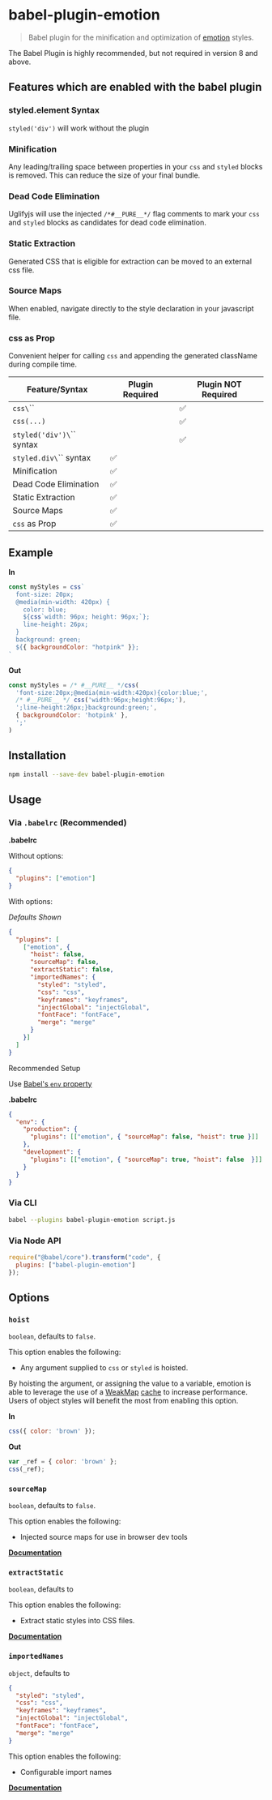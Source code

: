 # babel-plugin-emotion

> Babel plugin for the minification and optimization of [emotion](https://github.com/emotion-js/emotion) styles.

The Babel Plugin is highly recommended, but not required in version 8 and above.

## Features which are enabled with the babel plugin

### styled.element Syntax
`styled('div')` will work without the plugin

### Minification
Any leading/trailing space between properties in your `css` and `styled` blocks is removed. This can reduce the size of your final bundle.

### Dead Code Elimination
Uglifyjs will use the injected `/*#__PURE__*/` flag comments to mark your `css` and `styled` blocks as candidates for dead code elimination.

### Static Extraction
Generated CSS that is eligible for extraction can be moved to an external css file.

### Source Maps
When enabled, navigate directly to the style declaration in your javascript file.

### css as Prop
Convenient helper for calling `css` and appending the generated className during compile time.

| Feature/Syntax           | Plugin Required | Plugin NOT Required |
|--------------------------|-----------------|---------------------|
| `css\`\``                  |                 | ✅                   |
| `css(...)`               |                 | ✅                   |
| `styled('div')\`\`` syntax |                 | ✅                   |
| `styled.div\`\`` syntax    | ✅               |                     |
| Minification             | ✅               |                     |
| Dead Code Elimination    | ✅               |                     |
| Static Extraction        | ✅               |                     |
| Source Maps              | ✅               |                     |
| `css` as Prop            | ✅               |                     |

## Example

**In**

```javascript
const myStyles = css`
  font-size: 20px;
  @media(min-width: 420px) {
    color: blue;
    ${css`width: 96px; height: 96px;`};
    line-height: 26px;
  }
  background: green;
  ${{ backgroundColor: "hotpink" }};
`
```

**Out**

```javascript
const myStyles = /* #__PURE__ */css(
  'font-size:20px;@media(min-width:420px){color:blue;',
  /* #__PURE__ */ css('width:96px;height:96px;'),
  ';line-height:26px;}background:green;',
  { backgroundColor: 'hotpink' },
  ';'
)
```

## Installation

```sh
npm install --save-dev babel-plugin-emotion
```

## Usage

### Via `.babelrc` (Recommended)

**.babelrc**

Without options:

```json
{
  "plugins": ["emotion"]
}
```

With options:

*Defaults Shown*

```json
{
  "plugins": [
    ["emotion", { 
      "hoist": false,
      "sourceMap": false,
      "extractStatic": false,
      "importedNames": {
        "styled": "styled",
        "css": "css",
        "keyframes": "keyframes",
        "injectGlobal": "injectGlobal",
        "fontFace": "fontFace",
        "merge": "merge"
      }
    }]
  ]
}
```

Recommended Setup 

Use [Babel's `env` property](https://babeljs.io/docs/usage/babelrc/#env-option)

**.babelrc**
```json
{
  "env": {
    "production": {
      "plugins": [["emotion", { "sourceMap": false, "hoist": true }]]
    },
    "development": {
      "plugins": [["emotion", { "sourceMap": true, "hoist": false  }]]
    }
  }
}
```

### Via CLI

```sh
babel --plugins babel-plugin-emotion script.js
```

### Via Node API

```javascript
require("@babel/core").transform("code", {
  plugins: ["babel-plugin-emotion"]
});
```

## Options

### `hoist`

`boolean`, defaults to `false`.

This option enables the following:

 - Any argument supplied to `css` or `styled` is hoisted. 

By hoisting the argument, or assigning the value to a variable, 
emotion is able to leverage the use of a [WeakMap](https://developer.mozilla.org/en-US/docs/Web/JavaScript/Reference/Global_Objects/WeakMap)
[cache](https://github.com/emotion-js/emotion/blob/6257f0c9cb00db9cbd08a9d6995f335730808329/packages/emotion/src/index.js#L85-L116) to increase performance. Users of object styles will benefit the most from enabling this option.  

**In**

```javascript
css({ color: 'brown' });
```

**Out**

```javascript
var _ref = { color: 'brown' };
css(_ref);
```


### `sourceMap`

`boolean`, defaults to `false`.

This option enables the following:

 - Injected source maps for use in browser dev tools

[**Documentation**](docs/source-maps.md)

### `extractStatic`

`boolean`, defaults to

This option enables the following:

 - Extract static styles into CSS files.

[**Documentation**](docs/extract-static.md)

### `importedNames` 


`object`, defaults to

```json
{
  "styled": "styled",
  "css": "css",
  "keyframes": "keyframes",
  "injectGlobal": "injectGlobal",
  "fontFace": "fontFace",
  "merge": "merge"
}
```

This option enables the following:

 - Configurable import names
 
[**Documentation**](docs/configurable-imports.md)

